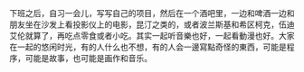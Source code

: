 下班之后，自习一会儿，写写自己的项目，然后在一个酒吧里，一边和啤酒一边和朋友坐在沙发上看投影仪上的电影，昆汀之类的，或者波兰斯基和希区柯克，伍迪艾伦就算了，再吃点零食或者小吃。其实一起听音樂也好，一起看動漫也好。大家在一起的悠闲时光，有的人什么也不想，有的人会一邊寫點奇怪的東西，可能是程序，可能是故事，也可能是画作和音乐。
